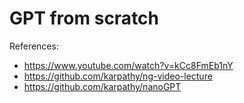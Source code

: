 # GPT from scratch

References:
- https://www.youtube.com/watch?v=kCc8FmEb1nY
- https://github.com/karpathy/ng-video-lecture
- https://github.com/karpathy/nanoGPT
